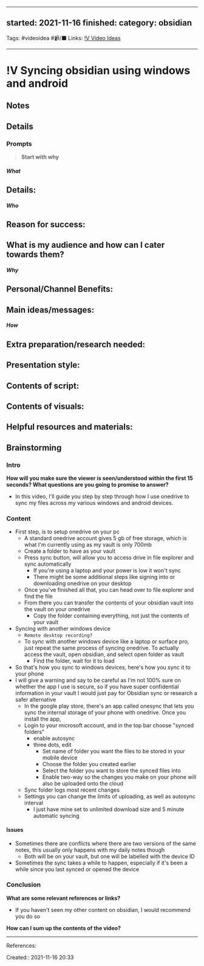 
---
started: 2021-11-16 
finished:
category: obsidian
---
Tags: #videoidea #📹/⬛ 
Links: [!V Video Ideas](!V%20Video%20Ideas)
___
# !V Syncing obsidian using windows and android
## Notes
## Details
### Prompts
> **Start with why**
##### What
**Details:**
- 
##### Who
**Reason for success:**
- 

**What is my audience and how can I cater towards them?**
- 
##### Why
**Personal/Channel Benefits:**
- 

**Main ideas/messages:**
- 

##### How
**Extra preparation/research needed:**
- 

**Presentation style:**
- 

**Contents of script:**
- 

**Contents of visuals:**
- 

**Helpful resources and materials:**
- 

## Brainstorming
### Intro
**How will you make sure the viewer is seen/understood within the first 15 seconds? What questions are you going to promise to answer?**
- In this video, I'll guide you step by step through how I use onedrive to sync my files across my various windows and android devices.
### Content
- First step, is to setup onedrive on your pc
	-  A standard onedrive account gives 5 gb of free storage, which is what I'm currently using as my vault is only 700mb
	- Create a folder to have as your vault
	- Press sync button, will allow you to access drive in file explorer and sync automatically
		- If you're using a laptop and your power is low it won't sync
		- There might be some additional steps like signing into or downloading onedrive on your desktop
	- Once you've finished all that, you can head over to file explorer and find the file
	- From there you can transfer the contents of your obsidian vault into the vault on your onedrive
		- Copy the folder containing everything, not just the contents of your vault
- Syncing with another windows device
	- `Remote desktop recording?`
	- To sync with another windows device like a laptop or surface pro, just repeat the same process of syncing onedrive. To actually access the vault, open obsidian, and select open folder as vault
		- Find the folder, wait for it to load
- So that's how you sync to windows devices, here's how you sync it to your phone
- I will give a warning and say to be careful as I'm not 100% sure on whether the app I use is secure, so if you have super confidential information in your vault I would just pay for Obsidian sync or research a safer alternative
	- In the google play store, there's an app called onesync that lets you sync the internal storage of your phone with onedrive. Once you install the app,
	- Login to your microsoft account, and in the top bar choose "synced folders"
		- enable autosync
		- three dots, edit
			- Set name of folder you want the files to be stored in your mobile device
			- Choose the folder you created earlier
			- Select the folder you want to store the synced files into
			- Enable two-way so the changes you make on your phone will also be uploaded onto the cloud
	- Sync folder logs most recent changes
	- Settings you can change the limits of uploading, as well as autosync interval
		- I just have mine set to unlimited download size and 5 minute automatic syncing
#### Issues
- Sometimes there are conflicts where there are two versions of the same notes, this usually only happens with my daily notes though
	- Both will be on your vault, but one will be labelled with the device ID
- Sometimes the sync takes a while to happen, especially if it's been a while since you last synced or opened the device
### Conclusion
**What are some relevant references or links?**
- If you haven't seen my other content on obsidian, I would recommend you do so


**How can I sum up the contents of the video?**
___
References:

Created:: 2021-11-16 20:33
